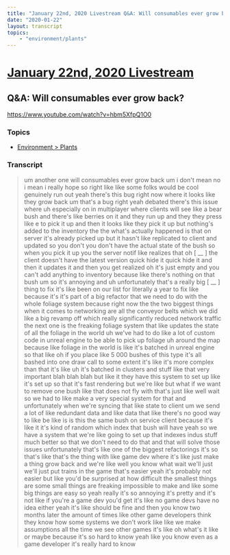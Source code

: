 ```yaml
---
title: "January 22nd, 2020 Livestream Q&A: Will consumables ever grow back?"
date: "2020-01-22"
layout: transcript
topics:
    - "environment/plants"
---
```

# [January 22nd, 2020 Livestream](../2020-01-22.md)
## Q&A: Will consumables ever grow back?
https://www.youtube.com/watch?v=hbm5XfpQ1O0

### Topics
* [Environment > Plants](../topics/environment/plants.md)

### Transcript

> um another one will consumables ever grow back um i don't mean no i mean i really hope so right like like some folks would be cool genuinely run out yeah there's this bug right now where it looks like they grow back um that's a bug right yeah debated there's this issue where uh especially on in multiplayer where clients will see like a bear bush and there's like berries on it and they run up and they they press like e to pick it up and then it looks like they pick it up but nothing's added to the inventory the the what's actually happened is that on server it's already picked up but it hasn't like replicated to client and updated so you don't you don't have the actual state of the bush so when you pick it up you the server notif like realizes that oh [ __ ] the client doesn't have the latest version quick hide it quick hide it and then it updates it and then you get realized oh it's just empty and you can't add anything to inventory because like there's nothing on that bush um so it's annoying and uh unfortunately that's a really big [ __ ] thing to fix it's like been on our list for literally a year to fix like because it's it's part of a big refactor that we need to do with the whole foliage system because right now the the two biggest things when it comes to networking are all the conveyor belts which we did like a big revamp off which really significantly reduced network traffic the next one is the freaking foliage system that like updates the state of all the foliage in the world uh we've had to do like a lot of custom code in unreal engine to be able to pick up foliage uh around the map because like foliage in the world is like it's batched in unreal engine so that like oh if you place like 5 000 bushes of this type it's all bashed into one draw call to some extent it's like it's more complex than that it's like uh it's batched in clusters and stuff like that very important blah blah blah but like it they have this system to set up like it's set up so that it's fast rendering but we're like but what if we want to remove one bush like that does not fly with that's just like well wait so we had to like make a very special system for that and unfortunately when we're syncing that like state to client um we send a lot of like redundant data and like data that like there's no good way to like be like is is this the same bush on service client because it's like it it's kind of random which index that bush will have yeah so we have a system that we're like going to set up that indexes indus stuff much better so that we don't need to do that and that will solve those issues unfortunately that's like one of the biggest refactorings it's so that's like that's the thing with like game dev where it's like just make a thing grow back and we're like well you know what wait we'll just we'll just put trains in the game that's easier yeah it's probably not easier but like you'd be surprised at how difficult the smallest things are some small things are freaking impossible to make and like some big things are easy so yeah really it's so annoying it's pretty and it's not like if you're a game dev you'd get it's like no game devs have no idea either yeah it's like should be fine and then you know two months later the amount of times like other game developers think they know how some systems we don't work like like we make assumptions all the time we see other games it's like oh what's it like or maybe because it's so hard to know yeah like you know even as a game developer it's really hard to know
